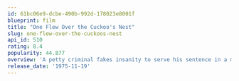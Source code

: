 ```yaml
---
id: 61bc06e9-dcbe-490b-992d-178023e8001f
blueprint: film
title: "One Flew Over the Cuckoo's Nest"
slug: one-flew-over-the-cuckoos-nest
api_id: 510
rating: 8.4
popularity: 44.877
overview: 'A petty criminal fakes insanity to serve his sentence in a mental ward rather than prison. He soon finds himself as a leader to the other patients—and an enemy to the cruel, domineering nurse who runs the ward.'
release_date: '1975-11-19'
---
```


